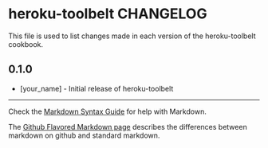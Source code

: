 heroku-toolbelt CHANGELOG
=========================

This file is used to list changes made in each version of the heroku-toolbelt cookbook.

0.1.0
-----
- [your_name] - Initial release of heroku-toolbelt

- - -
Check the [Markdown Syntax Guide](http://daringfireball.net/projects/markdown/syntax) for help with Markdown.

The [Github Flavored Markdown page](http://github.github.com/github-flavored-markdown/) describes the differences between markdown on github and standard markdown.
